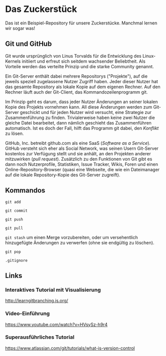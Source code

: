# Das Zuckerstück

Das ist ein Beispiel-Repository für unsere Zuckerstücke. Manchmal lernen wir sogar was!

## Git und GitHub

Git wurde ursprünglich von Linus Torvalds für die Entwicklung des Linux-Kernels initiiert und erfreut sich seitdem wachsender Beliebtheit. Als Vorteile werden das verteilte Prinzip und die starke Community genannt.

Ein Git-Server enthält dabei mehrere Repositorys ("Projekte"), auf die jeweils speziell zugelassene Nutzer Zugriff haben. Jeder dieser Nutzer hat das gesamte Repository als lokale Kopie auf dem eigenen Rechner. Auf den Rechner läuft auch der Git-Client, das Kommandozeilenprogramm git.

Im Prinzip geht es darum, dass jeder Nutzer Änderungen an seiner lokalen Kopie des Projekts vornehmen kann. All diese Änderungen werden zum Git-Server geschickt und für jeden Nutzer wird versucht, eine Strategie zur Zusammenführung zu finden. Trivialerweise haben keine zwei Nutzer die gleiche Datei bearbeitet, dann nämlich geschieht das Zusammenführen automatisch. Ist es doch der Fall, hilft das Programm git dabei, den *Konflikt* zu lösen.

GitHub, Inc. betreibt github.com als eine SaaS (*Software as a Service*). GitHub versteht sich eher als Social Network, was seinen Usern Git-Server kostenlos zur Verfügung stellt und sie anhält, an den Projekten anderer mitzuwirken (*pull request*). Zusätzlich zu den Funktionen von Git gibt es dann noch Nutzerprofile, Statistiken, Issue Tracker, Wikis, Foren und einen Online-Repository-Browser (quasi eine Webseite, die wie ein Dateimanager auf die lokale Repository-Kopie des Git-Server zugreift). 

## Kommandos

`git add`

`git commit`

`git push`

`git pull`

`git stash` um einen Merge vorzubereiten, oder um versehentlich hinzugefügte Änderungen zu verwerfen (ohne sie endgültig zu löschen).

`git pop`

`.gitignore`

## Links

### Interaktives Tutorial mit Visualisierung
http://learngitbranching.js.org/

### Video-Einführung
https://www.youtube.com/watch?v=HVsySz-h9r4

### Superausführliches Tutorial
https://www.atlassian.com/git/tutorials/what-is-version-control
